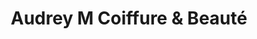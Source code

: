 ---
title: "Audrey M Coiffure & Beauté"
url: /balaruc-les-bains/audrey-m-coiffure-und-beaute/
shop: Friseur
---